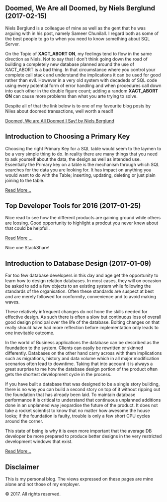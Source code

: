 
## Doomed, We Are all Doomed, by Niels Berglund (2017-02-15)

Niels Berglund is a colleague of mine as well as the gent that he was arguing with in his post, namely Sameer Chunilall.  I regard both as some of the best people to go to when you need to know something about SQL Server. 

On the Topic of **XACT_ABORT ON**, my feelings tend to flow in the same direction as Niels.  Not to say that I don't think going down the road of building a completely new database planned around the use of XACT_ABORT is a bad thing.  In that circumstance where you control your complete call stack and understand the implications it can be used for good rather than evil. However in a very old system with decadeds of SQL code using every potential form of error handling and when procedures call down into each other in the double figure count; adding a random **XACT_ABORT ON** can cause more problems than what you arte trying to solve.

Despite all of that the link below is to one of my favourite blog posts by Niles about doomed transactions, well worth a read!!

[Doomed, We are All Doomed I Say! by Niels Berglund](http://www.nielsberglund.com/2017/01/27/doomed-we-are-all-doomed/)


## Introduction to Choosing a Primary Key

Choosing the right Primary Key for a SQL table would seem to the laymen to be a very simple thing to do. In reality there are many things that you need to ask yourself about the data, the design as well as intended use.
Essentially the Primary key on a table is the mechanism through which SQL searches for the data you are looking for. It has impact on anything you would want to do with the Table; inserting, updating, deleting or just plain joining to the table.

[Read More...](ChoosingAPrimaryKey.md)

## Top Developer Tools for 2016 (2017-01-25)

Nice read to see how the different products are gaining ground while others are loosing.  Good opportunity to highlight a prodcut you never knew about that could be helpfull.

[Read More ...](https://stackshare.io/posts/top-developer-tools-2016)

Nice one StackShare!

## Introduction to Database Design (2017-01-09)
Far too few database developers in this day and age get the opportunity to learn how to design relation databases.  In most cases, they will on occasion be asked to add a few objects to an existing system while following the standards of the organisation.  Often these standards are suspect at best and are merely followed for conformity, convenience and to avoid making waves. 

These relatively infrequent changes do not hone the skills needed for effective design.  As such there is often a slow but continuous loss of overall good design principal over the life of the database.  Bolting changes on that really should have had more reflection before implementation only leads to one inevitable outcome.

In the world of Business applications the database can be described as the foundation to the system.   Clients can easily be rewritten or skinned differently.  Databases on the other hand carry across with them implications such as migrations, history and data volume which in all major modification scenarios often lead to downtime.  Taking that into account it is always a great surprise to me how the database design portion of the product often gets the shortest development cycle in the process.

If you have built a database that was designed to be a single story building, there is no way you can build a second story on top of it without ripping out the foundation that has already been laid.  To maintain database performance it is critical to understand that continuous unplanned additions done in an unplanned way jeopardise the future of the product.  It does not take a rocket scientist to know that no matter how awesome the house looks; if the foundation is faulty, trouble is only a few short CPU cycles around the corner.

This state of being is why it is even more important that the average DB developer be more prepared to produce better designs in the very restricted development windows that exist.
 
[Read More...](IntroductionToDatabaseDesign.md)

## Disclaimer
This is my personal blog. The views expressed on these pages are mine alone and not those of my employer.

© 2017. All rights reserved.



